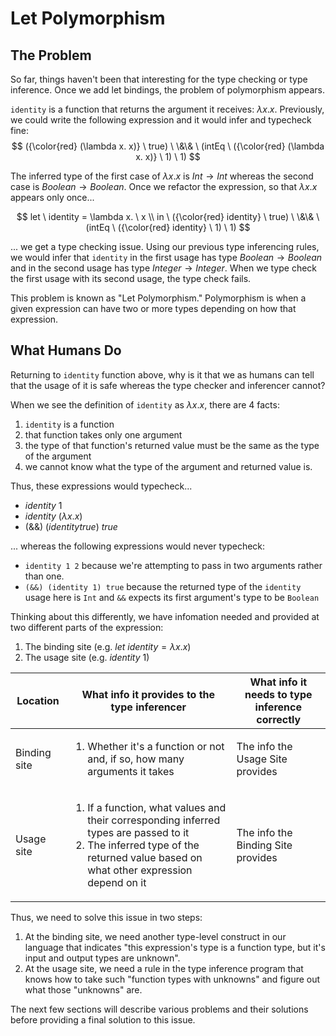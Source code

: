 # Let Polymorphism

## The Problem

So far, things haven't been that interesting for the type checking or type inference. Once we add let bindings, the problem of polymorphism appears.

`identity` is a function that returns the argument it receives: $\lambda x. x$. Previously, we could write the following expression and it would infer and typecheck fine:
$$
({\color{red} (\lambda x. x)} \ true) \ \&\& \ (intEq \ ({\color{red} (\lambda x. x)} \ 1) \ 1)
$$

The inferred type of the first case of $\lambda x. x$ is $Int \rightarrow Int$ whereas the second case is $Boolean \rightarrow Boolean$. Once we refactor the expression, so that $\lambda x.x$ appears only once...

$$
let \ identity = \lambda x. \ x \\
in \ ({\color{red} identity} \ true) \ \&\& \ (intEq \ ({\color{red} identity} \ 1) \ 1)
$$

... we get a type checking issue. Using our previous type inferencing rules, we would infer that `identity` in the first usage has type $Boolean \rightarrow Boolean$ and in the second usage has type $Integer \rightarrow Integer$. When we type check the first usage with its second usage, the type check fails.

This problem is known as "Let Polymorphism." Polymorphism is when a given expression can have two or more types depending on how that expression.
## What Humans Do

Returning to `identity` function above, why is it that we as humans can tell that the usage of it is safe whereas the type checker and inferencer cannot?

When we see the definition of `identity` as $\lambda x. x$, there are 4 facts:
1. `identity` is a function
1. that function takes only one argument
1. the type of that function's returned value must be the same as the type of the argument
1. we cannot know what the type of the argument and returned value is.

Thus, these expressions would typecheck...
- $identity \ 1$
- $identity \ (\lambda x. x)$
- $(\&\&) \ (identity true) \ true$

... whereas the following expressions would never typecheck:
- `identity 1 2` because we're attempting to pass in two arguments rather than one.
- `(&&) (identity 1) true` because the returned type of the `identity` usage here is `Int` and `&&` expects its first argument's type to be `Boolean`

Thinking about this differently, we have infomation needed and provided at two different parts of the expression:
1. The binding site (e.g. $let \ identity = \lambda x. x$)
2. The usage site (e.g. $identity \ 1$)

| Location | What info it provides to the type inferencer | What info it needs to type inference correctly |
| - | - | - |
| Binding site | <ol><li>Whether it's a function or not and, if so, how many arguments it takes</li></ol> | The info the Usage Site provides |
| Usage site | <ol><li>If a function, what values and their corresponding inferred types are passed to it</li><li>The inferred type of the returned value based on what other expression depend on it</li></ol> | The info the Binding Site provides |

Thus, we need to solve this issue in two steps:
1. At the binding site, we need another type-level construct in our language that indicates "this expression's type is a function type, but it's input and output types are unknown".
2. At the usage site, we need a rule in the type inference program that knows how to take such "function types with unknowns" and figure out what those "unknowns" are.

The next few sections will describe various problems and their solutions before providing a final solution to this issue.
